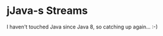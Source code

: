 # jJava-s Streams
I haven't touched Java since Java 8, so catching up again... :-)
<!--stackedit_data:
eyJoaXN0b3J5IjpbMTQ1NDQ2Mjk1MF19
-->